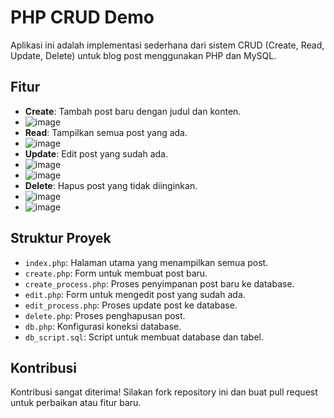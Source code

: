# PHP CRUD Demo

Aplikasi ini adalah implementasi sederhana dari sistem CRUD (Create, Read, Update, Delete) untuk blog post menggunakan PHP dan MySQL.

## Fitur

- **Create**: Tambah post baru dengan judul dan konten.
- ![image](https://github.com/user-attachments/assets/b00b63be-bc3c-4d71-aeb8-8c7ac0076770)
- **Read**: Tampilkan semua post yang ada.
- ![image](https://github.com/user-attachments/assets/5c6f43cb-90b3-4b73-bd33-7da3881f1d21)
- **Update**: Edit post yang sudah ada.
- ![image](https://github.com/user-attachments/assets/56aa053c-2029-4011-b49e-2b32844a2ef3)
- ![image](https://github.com/user-attachments/assets/11fe2504-5fcb-4bae-92fd-0d7374871b7b)
- **Delete**: Hapus post yang tidak diinginkan.
- ![image](https://github.com/user-attachments/assets/b1cbc0d8-3248-4a9d-bd1c-026b70e98b3a)
- ![image](https://github.com/user-attachments/assets/c0fce98c-a9e6-42a9-9e3a-264859d9a621)

## Struktur Proyek

- `index.php`: Halaman utama yang menampilkan semua post.
- `create.php`: Form untuk membuat post baru.
- `create_process.php`: Proses penyimpanan post baru ke database.
- `edit.php`: Form untuk mengedit post yang sudah ada.
- `edit_process.php`: Proses update post ke database.
- `delete.php`: Proses penghapusan post.
- `db.php`: Konfigurasi koneksi database.
- `db_script.sql`: Script untuk membuat database dan tabel.

## Kontribusi

Kontribusi sangat diterima! Silakan fork repository ini dan buat pull request untuk perbaikan atau fitur baru.
